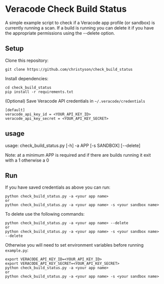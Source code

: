# Veracode Check Build Status

A simple example script to check if a Veracode app profile (or sandbox) is currently running a scan.
If a build is running you can delete it if you have the appropriate permissions using the --delete option.

## Setup

Clone this repository:

    git clone https://github.com/christyson/check_build_status

Install dependencies:

    cd check_build_status
    pip install -r requirements.txt

(Optional) Save Veracode API credentials in `~/.veracode/credentials`

    [default]
    veracode_api_key_id = <YOUR_API_KEY_ID>
    veracode_api_key_secret = <YOUR_API_KEY_SECRET>

## usage

usage: check_build_status.py [-h] -a APP [-s SANDBOX] [--delete]

Note: at a minimum APP is required and if there are builds running it exit with a 1 otherwise a 0  

## Run

If you have saved credentials as above you can run:

    python check_build_status.py -a <your app name>
    or
    python check_build_status.py -a <your app name> -s <your sandbox name>

To delete use the following commands:

    python check_build_status.py -a <your app name> --delete
    or
    python check_build_status.py -a <your app name> -s <your sandbox name> --delete


Otherwise you will need to set environment variables before running `example.py`:

    export VERACODE_API_KEY_ID=<YOUR_API_KEY_ID>
    export VERACODE_API_KEY_SECRET=<YOUR_API_KEY_SECRET>
    python check_build_status.py -a <your app name>
    or
    python check_build_status.py -a <your app name> -s <your sandbox name>
